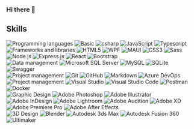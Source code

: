 ### Hi there 👋

## Skills

<div align="Left">
	<img src="https://img.shields.io/badge/Programming_languages-white?logo=kotlin" alt="Programming languages" />
	<img src="https://img.shields.io/badge/Basic-grey?logo=bricks" alt="Basic" />
	<img src="https://img.shields.io/badge/C%23-grey?logo=csharp" alt="csharp" />
	<img src="https://img.shields.io/badge/javascript-grey?logo=javascript" alt="JavaScript" />
	<img src="https://img.shields.io/badge/Typescript-grey?logo=typescript" alt="Typescript" />
</div>
<div align="Left">
	<img src="https://img.shields.io/badge/Frameworks_and_libraries-white?logo=kotlin" alt="Frameworks and libraries" />
	<img src="https://img.shields.io/badge/HTML5-grey?logo=html5" alt="HTML5" />
	<img src="https://img.shields.io/badge/WPF-grey?logo=wpf" alt="WPF" />
	<img src="https://img.shields.io/badge/MAUI-grey?logo=maui" alt="MAUI" />
	<img src="https://img.shields.io/badge/CSS3-grey?logo=css3" alt="CSS3" />
	<img src="https://img.shields.io/badge/Sass-grey?logo=sass" alt="Sass" />
	<img src="https://img.shields.io/badge/Node.js-grey?logo=node.js" alt="Node.js" />
	<img src="https://img.shields.io/badge/Express.js-grey?logo=express" alt="Express.js" />
	<img src="https://img.shields.io/badge/React-grey?logo=react" alt="React" />
	<img src="https://img.shields.io/badge/Bootstrap-grey?logo=bootstrap" alt="Bootstrap" />
</div>
<div align="Left">
	<img src="https://img.shields.io/badge/Data_management-white?logo=kotlin" alt="Data management" />
	<img src="https://img.shields.io/badge/Microsoft_SQL_Server-grey?logo=microsoft-sql-server" alt="Microsoft SQL Server" />
	<img src="https://img.shields.io/badge/MySQL-grey?logo=mysql" alt="MySQL" />
	<img src="https://img.shields.io/badge/SQLite-grey?logo=sqlite" alt="SQLite" />
	<img src="https://img.shields.io/badge/Swagger-grey?logo=swagger" alt="Swagger" />
</div>
<div align="Left">
	<img src="https://img.shields.io/badge/Project_management-white?logo=kotlin" alt="Project management" />
	<img src="https://img.shields.io/badge/Git-grey?logo=git" alt="Git" />
	<img src="https://img.shields.io/badge/GitHub-grey?logo=github" alt="GitHub" />
	<img src="https://img.shields.io/badge/Markdown-grey?logo=markdown" alt="Markdown" />
	<img src="https://img.shields.io/badge/Azure-grey?logo=azure-devops" alt="Azure DevOps" />
</div>
<div align="Left">
	<img src="https://img.shields.io/badge/Project_management-white?logo=kotlin" alt="Project management" />
	<img src="https://img.shields.io/badge/Visual_Studio-grey?logo=visual-studio" alt="Visual Studio" />
	<img src="https://img.shields.io/badge/VSCode-grey?logo=visual-studio-code" alt="Visual Studio Code" />
	<img src="https://img.shields.io/badge/Postman-grey?logo=postman" alt="Postman" />
	<img src="https://img.shields.io/badge/docker-grey?logo=docker" alt="Docker" />
</div>
<div align="Left">
	<img src="https://img.shields.io/badge/Graphic_Design-white?logo=kotlin" alt="Graphic Design" />
	<img src="https://img.shields.io/badge/Adobe_Photoshop-grey?logo=adobe-photoshop" alt="Adobe Photoshop" />
	<img src="https://img.shields.io/badge/Adobe_Illustrator-grey?logo=adobe-illustrator" alt="Adobe Illustrator" />
	<img src="https://img.shields.io/badge/Adobe_InDesign-grey?logo=adobe-indesign" alt="Adobe InDesign" />
	<img src="https://img.shields.io/badge/Adobe_Lightroom-grey?logo=adobe-lightroom" alt="Adobe Lightroom" />
	<img src="https://img.shields.io/badge/Adobe_Audition-grey?logo=adobe-audition" alt="Adobe Audition" />
	<img src="https://img.shields.io/badge/Adobe_XD-grey?logo=adobe-xd" alt="Adobe XD" />
	<img src="https://img.shields.io/badge/Adobe_Premiere_Pro-grey?logo=adobe-premiere-pro" alt="Adobe Premiere Pro" />
	<img src="https://img.shields.io/badge/Adobe_After_Effects-grey?logo=adobe-after-effects" alt="Adobe After Effects" />
</div>
<div align="Left">
	<img src="https://img.shields.io/badge/3D_Design-white?logo=kotlin" alt="3D Design" />
	<img src="https://img.shields.io/badge/Blender-grey?logo=blender" alt="Blender" />
	<img src="https://img.shields.io/badge/Autodesk_3ds_Max-grey?logo=autodesk" alt="Autodesk 3ds Max" />
	<img src="https://img.shields.io/badge/Autodesk_Fusion_360-grey?logo=autodesk" alt="Autodesk Fusion 360" />
	<img src="https://img.shields.io/badge/ultimaker-grey?logo=cora" alt="Ultimaker" />
</div>